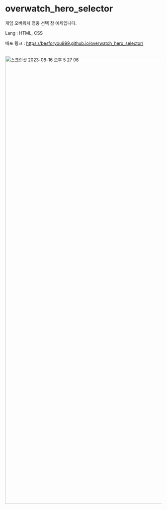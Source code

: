 # overwatch_hero_selector

게임 오버워치 영웅 선택 창 예제입니다.

Lang : HTML, CSS

배포 링크 : https://besforyou999.github.io/overwatch_hero_selector/

<br>

<img width="1440" alt="스크린샷 2023-08-16 오후 5 27 06" src="https://github.com/besforyou999/overwatch_hero_selector/assets/74638588/3f5305e4-e776-47af-b213-151b0c2ea1b9">

